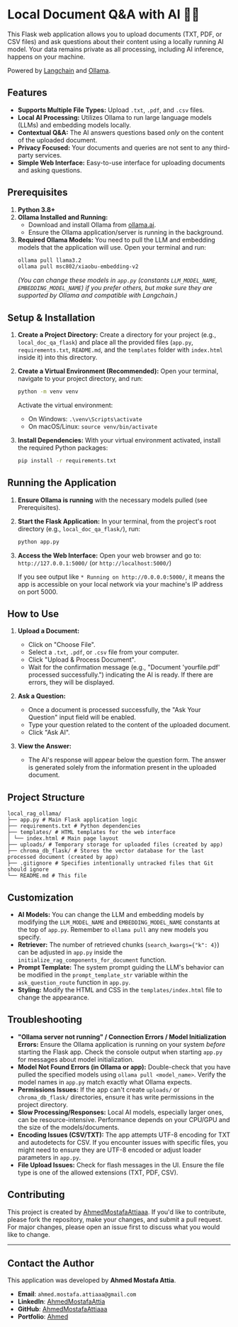 # Local Document Q&A with AI 📄🤖

This Flask web application allows you to upload documents (TXT, PDF, or CSV files) and ask questions about their content using a locally running AI model. Your data remains private as all processing, including AI inference, happens on your machine.

Powered by [Langchain](https://www.langchain.com/) and [Ollama](https://ollama.ai/).

## Features

*   **Supports Multiple File Types:** Upload `.txt`, `.pdf`, and `.csv` files.
*   **Local AI Processing:** Utilizes Ollama to run large language models (LLMs) and embedding models locally.
*   **Contextual Q&A:** The AI answers questions based *only* on the content of the uploaded document.
*   **Privacy Focused:** Your documents and queries are not sent to any third-party services.
*   **Simple Web Interface:** Easy-to-use interface for uploading documents and asking questions.

## Prerequisites

1.  **Python 3.8+**
2.  **Ollama Installed and Running:**
    *   Download and install Ollama from [ollama.ai](https://ollama.ai/).
    *   Ensure the Ollama application/server is running in the background.
3.  **Required Ollama Models:**
    You need to pull the LLM and embedding models that the application will use. Open your terminal and run:
    ```bash
    ollama pull llama3.2
    ollama pull msc802/xiaobu-embedding-v2
    ```
    *(You can change these models in `app.py` (constants `LLM_MODEL_NAME`, `EMBEDDING_MODEL_NAME`) if you prefer others, but make sure they are supported by Ollama and compatible with Langchain.)*

## Setup & Installation

1.  **Create a Project Directory:**
    Create a directory for your project (e.g., `local_doc_qa_flask`) and place all the provided files (`app.py`, `requirements.txt`, `README.md`, and the `templates` folder with `index.html` inside it) into this directory.

2.  **Create a Virtual Environment (Recommended):**
    Open your terminal, navigate to your project directory, and run:
    ```bash
    python -m venv venv
    ```
    Activate the virtual environment:
    *   On Windows: `.\venv\Scripts\activate`
    *   On macOS/Linux: `source venv/bin/activate`

3.  **Install Dependencies:**
    With your virtual environment activated, install the required Python packages:
    ```bash
    pip install -r requirements.txt
    ```

## Running the Application

1.  **Ensure Ollama is running** with the necessary models pulled (see Prerequisites).
2.  **Start the Flask Application:**
    In your terminal, from the project's root directory (e.g., `local_doc_qa_flask/`), run:
    ```bash
    python app.py
    ```
3.  **Access the Web Interface:**
    Open your web browser and go to: `http://127.0.0.1:5000/` (or `http://localhost:5000/`)

    If you see output like `* Running on http://0.0.0.0:5000/`, it means the app is accessible on your local network via your machine's IP address on port 5000.

## How to Use

1.  **Upload a Document:**
    *   Click on "Choose File".
    *   Select a `.txt`, `.pdf`, or `.csv` file from your computer.
    *   Click "Upload & Process Document".
    *   Wait for the confirmation message (e.g., "Document 'yourfile.pdf' processed successfully.") indicating the AI is ready. If there are errors, they will be displayed.

2.  **Ask a Question:**
    *   Once a document is processed successfully, the "Ask Your Question" input field will be enabled.
    *   Type your question related to the content of the uploaded document.
    *   Click "Ask AI".

3.  **View the Answer:**
    *   The AI's response will appear below the question form. The answer is generated solely from the information present in the uploaded document.

## Project Structure

```
local_rag_ollama/
├── app.py # Main Flask application logic
├── requirements.txt # Python dependencies
├── templates/ # HTML templates for the web interface
│ └── index.html # Main page layout
├── uploads/ # Temporary storage for uploaded files (created by app)
├── chroma_db_flask/ # Stores the vector database for the last processed document (created by app)
├── .gitignore # Specifies intentionally untracked files that Git should ignore
└── README.md # This file
```

      
## Customization

*   **AI Models:** You can change the LLM and embedding models by modifying the `LLM_MODEL_NAME` and `EMBEDDING_MODEL_NAME` constants at the top of `app.py`. Remember to `ollama pull` any new models you specify.
*   **Retriever:** The number of retrieved chunks (`search_kwargs={"k": 4}`) can be adjusted in `app.py` inside the `initialize_rag_components_for_document` function.
*   **Prompt Template:** The system prompt guiding the LLM's behavior can be modified in the `prompt_template_str` variable within the `ask_question_route` function in `app.py`.
*   **Styling:** Modify the HTML and CSS in the `templates/index.html` file to change the appearance.

## Troubleshooting

*   **"Ollama server not running" / Connection Errors / Model Initialization Errors:** Ensure the Ollama application is running on your system *before* starting the Flask app. Check the console output when starting `app.py` for messages about model initialization.
*   **Model Not Found Errors (in Ollama or app):** Double-check that you have pulled the specified models using `ollama pull <model_name>`. Verify the model names in `app.py` match exactly what Ollama expects.
*   **Permissions Issues:** If the app can't create `uploads/` or `chroma_db_flask/` directories, ensure it has write permissions in the project directory.
*   **Slow Processing/Responses:** Local AI models, especially larger ones, can be resource-intensive. Performance depends on your CPU/GPU and the size of the models/documents.
*   **Encoding Issues (CSV/TXT):** The app attempts UTF-8 encoding for TXT and autodetects for CSV. If you encounter issues with specific files, you might need to ensure they are UTF-8 encoded or adjust loader parameters in `app.py`.
*   **File Upload Issues:** Check for flash messages in the UI. Ensure the file type is one of the allowed extensions (TXT, PDF, CSV).

## Contributing
This project is created by [AhmedMostafaAttiaaa](https://github.com/AhmedMostafaAttiaaa).
If you'd like to contribute, please fork the repository, make your changes, and submit a pull request. For major changes, please open an issue first to discuss what you would like to change.

---
## Contact the Author

This application was developed by **Ahmed Mostafa Attia**.

*   **Email**: `ahmed.mostafa.attiaaa@gmail.com`
*   **LinkedIn**: [AhmedMostafaAttia](https://www.linkedin.com/in/ahmed-mostafa-2110341a4/)
*   **GitHub**: [AhmedMostafaAttiaaa](https://github.com/AhmedMostafaAttiaaa)
*   **Portfolio**: [Ahmed](https://www.datascienceportfol.io/ahmedmostafaattiaaa)

    
